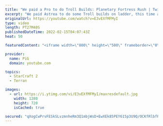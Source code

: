 ```yaml
---
title: "We paid a Pro to do Troll Builds: Planetary Fortress Rush | Twitch Plays Astrea #2 - StarCraft 2"
excerpt: "We paid Astrea to do some Troll builds on ladder, this time a Planetary Fortress Rush - everyone's favourite request! Like the Thundershaft that he is, he used his Rank 1 account and wowed us all with his skills  Follow Astrea's Twitch: https://www.twitch.tv/zastrea -- 🐷 Second Channel for Learning"
originalUrl: https://youtube.com/watch?v=E3vEXfMFMyI
type: video
length: PT27M40S
publishedDateTime: 2022-02-15T04:07:43Z
heat: 50

featuredContent: "<iframe width=\"800\" height=\"500\" frameborder=\"0\" src=\"https://www.youtube.com/embed/E3vEXfMFMyI\" allow=\"accelerometer; autoplay; encrypted-media; gyroscope; picture-in-picture\" allowfullscreen></iframe>"

provider:
  name: PiG
  domain: youtube.com

topics:
  - StarCraft 2
  - Terran

images:
  - url: https://i.ytimg.com/vi/E3vEXfMFMyI/maxresdefault.jpg
    width: 1280
    height: 720
    isCached: true

secured: "qXogCwPrvFESkSLvzmnheRm3Q1mbjWsD+EwXEk85PEY615p3U9Q/OCKfRlbfPfLq6SJRsH8wRhjI49xLfZnejO4iA+5zT7TJfLHOoh5zgDSnLRMVGhS6MAnv9tff+Qa+5CwsCx95F/N2Hs7dFFz5JVghDbH0SNx6/4XKGjbhBcPRRYizD67gh/T4u/xDXcHqK3+lT4EPUUg/3m9MvUkP9QsFDr0mPinbmxEQHY2R5bUHkS5OMjrCm+PiQSV4s+l8ZrJwVEqZ7+9AkrRbvq56+0sQLGcdFCkwUR+eGNWJ2BuKheM+MFgHMq1Xm9rXscLjFlDa2a8WRuXI5h1DAoRG6dlO0mnnBky1X4L9X6NE71bsPxTsTeDbwlE0RzWTMYxfsA4FqCVOqYeq7U77Faw1QvpZEAPp7nx6Wl/9FbtH/9s=;AJVmlqTltQkylfHUeaXXew=="
---
```


